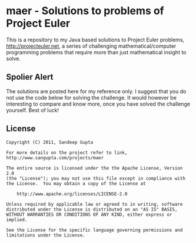 maer - Solutions to problems of Project Euler
=============================================

This is a repository to my Java based solutions to Project Euler problems, http://projecteuler.net, a series of challenging mathematical/computer programming problems that require more than just mathematical insight to solve.

Spolier Alert
-------------
The solutions are posted here for my reference only. I suggest that you do not use the code below for solving the challenge. It would however be interesting to compare and know more, once you have solved the challenge yourself. Best of luck!

License
-------

    Copyright (C) 2011, Sandeep Gupta
    
    For more details on the project refer to link,
    http://www.sangupta.com/projects/maer
    
    The entire source is licensed under the the Apache License, Version 2.0
    (the "License"); you may not use this file except in compliance with
    the License.  You may obtain a copy of the License at
    
        http://www.apache.org/licenses/LICENSE-2.0
    
    Unless required by applicable law or agreed to in writing, software
    distributed under the License is distributed on an "AS IS" BASIS,
    WITHOUT WARRANTIES OR CONDITIONS OF ANY KIND, either express or implied.
    
    See the License for the specific language governing permissions and
    limitations under the License.
